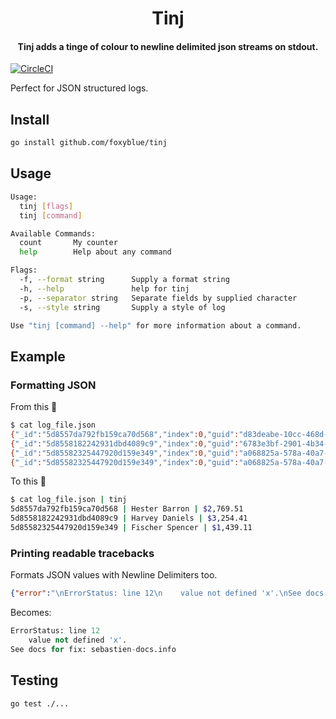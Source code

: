 <h1 align="center">
    Tinj
</h1>

<h4 align="center">
    Tinj adds a tinge of colour to newline delimited json streams on stdout.
</h4>

[![CircleCI](https://circleci.com/gh/foxyblue/tinj.svg?style=shield)](https://circleci.com/gh/foxyblue/tinj)

Perfect for JSON structured logs.

## Install

```bash
go install github.com/foxyblue/tinj
```

## Usage

```bash
Usage:
  tinj [flags]
  tinj [command]

Available Commands:
  count       My counter
  help        Help about any command

Flags:
  -f, --format string      Supply a format string
  -h, --help               help for tinj
  -p, --separator string   Separate fields by supplied character
  -s, --style string       Supply a style of log

Use "tinj [command] --help" for more information about a command.
```

## Example

### Formatting JSON

From this 🧐

```bash
$ cat log_file.json
{"_id":"5d8557da792fb159ca70d568","index":0,"guid":"d83deabe-10cc-468d-9f92-e49b9c18c5fc","isActive":false,"balance":"$2,769.51","picture":"http://placehold.it/32x32","age":29,"eyeColor":"brown","name":"Hester Barron","gender":"male"}
{"_id":"5d8558182242931dbd4089c9","index":0,"guid":"6783e3bf-2901-4b34-966e-b5573b227e9b","isActive":true,"balance":"$3,254.41","picture":"http://placehold.it/32x32","age":40,"eyeColor":"brown","name":"Harvey Daniels","gender":"male"}
{"_id":"5d85582325447920d159e349","index":0,"guid":"a068825a-578a-40a7-ae35-861018a3c69b","isActive":true,"balance":"$1,439.11","picture":"http://placehold.it/32x32","age":22,"eyeColor":"brown","name":"Fischer Spencer","gender":"male"}
{"_id":"5d85582325447920d159e349","index":0,"guid":"a068825a-578a-40a7-ae35-861018a3c69b","isActive":true,"balance":"$1,439.11","picture":"http://placehold.it/32x32","age":22,"eyeColor":"brown","name":"Fischer Spencer","gender":"male"}
```

To this 🤩

```bash
$ cat log_file.json | tinj
5d8557da792fb159ca70d568 | Hester Barron | $2,769.51
5d8558182242931dbd4089c9 | Harvey Daniels | $3,254.41
5d85582325447920d159e349 | Fischer Spencer | $1,439.11
```

### Printing readable tracebacks

Formats JSON values with Newline Delimiters too.

```json
{"error":"\nErrorStatus: line 12\n    value not defined 'x'.\nSee docs for fix: sebastien-docs.info"}
```

Becomes:

```python
ErrorStatus: line 12
    value not defined 'x'.
See docs for fix: sebastien-docs.info
```

## Testing

```bash
go test ./...
```
